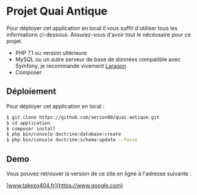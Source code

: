 
# Projet Quai Antique

Pour déployer cet application en local il vous suffit d'utiliser tous les informations ci-dessous.
Assurez-vous d'avoir tout le nécéssaire pour ce projet.
- PHP 7.1 ou version ultérieure
- MySQL ou un autre serveur de base de données compatible avec Symfony, je recommande vivement [Laragon](https://laragon.org/)
- Composer



## Déploiement

Pour déployer cet application en local :

```bash
$ git clone https://github.com/aerion00/quai-antique.git
$ cd application
$ composer install
$ php bin/console doctrine:database:create
$ php bin/console doctrine:schema:update --force
```


## Demo

Vous pouvez retrouver la version de ce site en ligne à l'adresse suivante :

[www.takezo404.fr](https://www.google.com)
